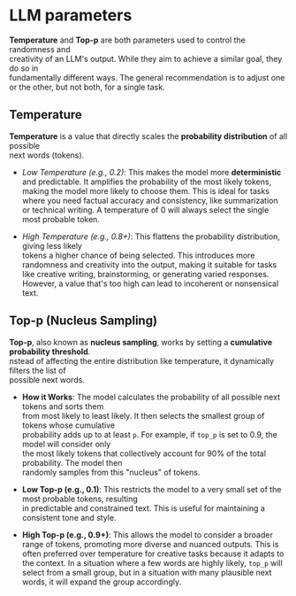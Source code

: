 # LLM parameters 

**Temperature** and **Top-p** are both parameters used to control the randomness and  
creativity of an LLM's output. While they aim to achieve a similar goal, they do so in  
fundamentally different ways. The general recommendation is to adjust one or the other, 
but not both, for a single task.


## Temperature

**Temperature** is a value that directly scales the **probability distribution** of all possible  
next words (tokens). 

* *Low Temperature (e.g., 0.2)*: This makes the model more **deterministic** and predictable. It amplifies
  the probability of the most likely tokens, making the model more likely to choose them.
  This is ideal for tasks where you need factual accuracy and consistency, like summarization or
  technical writing. A temperature of 0 will always select the single most probable token.

* *High Temperature (e.g., 0.8+)*: This flattens the probability distribution, giving less likely  
  tokens a higher chance of being selected. This introduces more randomness and creativity into the output,
  making it suitable for tasks like creative writing, brainstorming, or generating varied responses.
  However, a value that's too high can lead to incoherent or nonsensical text.


## Top-p (Nucleus Sampling)

**Top-p**, also known as **nucleus sampling**, works by setting a **cumulative probability threshold**.   
nstead of affecting the entire distribution like temperature, it dynamically filters the list of  
possible next words. 

* **How it Works**: The model calculates the probability of all possible next tokens and sorts them  
  from most likely to least likely. It then selects the smallest group of tokens whose cumulative  
  probability adds up to at least `p`. For example, if `top_p` is set to 0.9, the model will consider only  
  the most likely tokens that collectively account for 90% of the total probability. The model then  
  randomly samples from this "nucleus" of tokens.  

* **Low Top-p (e.g., 0.1)**: This restricts the model to a very small set of the most probable tokens, resulting  
   in predictable and constrained text. This is useful for maintaining a consistent tone and style.  

* **High Top-p (e.g., 0.9+)**: This allows the model to consider a broader range of tokens, promoting more
  diverse and nuanced outputs. This is often preferred over temperature for creative tasks because it adapts to
  the context. In a situation where a few words are highly likely, `top_p` will select from a small group, but in a
  situation with many plausible next words, it will expand the group accordingly. 
